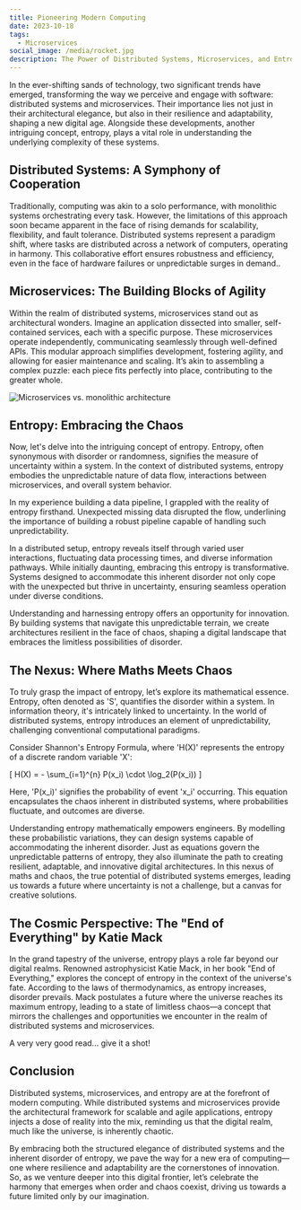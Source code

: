 ```yaml
---
title: Pioneering Modern Computing
date: 2023-10-18
tags:
  - Microservices
social_image: /media/rocket.jpg
description: The Power of Distributed Systems, Microservices, and Entropy.
---
```


In the ever-shifting sands of technology, two significant trends have emerged, transforming the way we perceive and engage with software: distributed systems and microservices. Their importance lies not just in their architectural elegance, but also in their resilience and adaptability, shaping a new digital age. Alongside these developments, another intriguing concept, entropy, plays a vital role in understanding the underlying complexity of these systems.

## Distributed Systems: A Symphony of Cooperation

Traditionally, computing was akin to a solo performance, with monolithic systems orchestrating every task. However, the limitations of this approach soon became apparent in the face of rising demands for scalability, flexibility, and fault tolerance. Distributed systems represent a paradigm shift, where tasks are distributed across a network of computers, operating in harmony. This collaborative effort ensures robustness and efficiency, even in the face of hardware failures or unpredictable surges in demand..

## Microservices: The Building Blocks of Agility

Within the realm of distributed systems, microservices stand out as architectural wonders. Imagine an application dissected into smaller, self-contained services, each with a specific purpose. These microservices operate independently, communicating seamlessly through well-defined APIs. This modular approach simplifies development, fostering agility, and allowing for easier maintenance and scaling. It’s akin to assembling a complex puzzle: each piece fits perfectly into place, contributing to the greater whole.

![Microservices vs. monolithic architecture](https://dt-cdn.net/wp-content/uploads/2022/05/concept-of-addressing-cu.jpg)

## Entropy: Embracing the Chaos

Now, let's delve into the intriguing concept of entropy. Entropy, often synonymous with disorder or randomness, signifies the measure of uncertainty within a system. In the context of distributed systems, entropy embodies the unpredictable nature of data flow, interactions between microservices, and overall system behavior.

In my experience building a data pipeline, I grappled with the reality of entropy firsthand. Unexpected missing data disrupted the flow, underlining the importance of building a robust pipeline capable of handling such unpredictability.

In a distributed setup, entropy reveals itself through varied user interactions, fluctuating data processing times, and diverse information pathways. While initially daunting, embracing this entropy is transformative. Systems designed to accommodate this inherent disorder not only cope with the unexpected but thrive in uncertainty, ensuring seamless operation under diverse conditions.

Understanding and harnessing entropy offers an opportunity for innovation. By building systems that navigate this unpredictable terrain, we create architectures resilient in the face of chaos, shaping a digital landscape that embraces the limitless possibilities of disorder.

## The Nexus: Where Maths Meets Chaos

To truly grasp the impact of entropy, let’s explore its mathematical essence. Entropy, often denoted as 'S', quantifies the disorder within a system. In information theory, it's intricately linked to uncertainty. In the world of distributed systems, entropy introduces an element of unpredictability, challenging conventional computational paradigms.

Consider Shannon's Entropy Formula, where 'H(X)' represents the entropy of a discrete random variable 'X':

\[ H(X) = - \sum_{i=1}^{n} P(x_i) \cdot \log_2(P(x_i)) \]

Here, 'P(x_i)' signifies the probability of event 'x_i' occurring. This equation encapsulates the chaos inherent in distributed systems, where probabilities fluctuate, and outcomes are diverse.

Understanding entropy mathematically empowers engineers. By modelling these probabilistic variations, they can design systems capable of accommodating the inherent disorder. Just as equations govern the unpredictable patterns of entropy, they also illuminate the path to creating resilient, adaptable, and innovative digital architectures. In this nexus of maths and chaos, the true potential of distributed systems emerges, leading us towards a future where uncertainty is not a challenge, but a canvas for creative solutions.

## The Cosmic Perspective: The "End of Everything" by Katie Mack

In the grand tapestry of the universe, entropy plays a role far beyond our digital realms. Renowned astrophysicist Katie Mack, in her book "End of Everything," explores the concept of entropy in the context of the universe's fate. According to the laws of thermodynamics, as entropy increases, disorder prevails. Mack postulates a future where the universe reaches its maximum entropy, leading to a state of limitless chaos—a concept that mirrors the challenges and opportunities we encounter in the realm of distributed systems and microservices.

A very very good read... give it a shot!

## Conclusion

Distributed systems, microservices, and entropy are at the forefront of modern computing. While distributed systems and microservices provide the architectural framework for scalable and agile applications, entropy injects a dose of reality into the mix, reminding us that the digital realm, much like the universe, is inherently chaotic.

By embracing both the structured elegance of distributed systems and the inherent disorder of entropy, we pave the way for a new era of computing—one where resilience and adaptability are the cornerstones of innovation. So, as we venture deeper into this digital frontier, let’s celebrate the harmony that emerges when order and chaos coexist, driving us towards a future limited only by our imagination.
